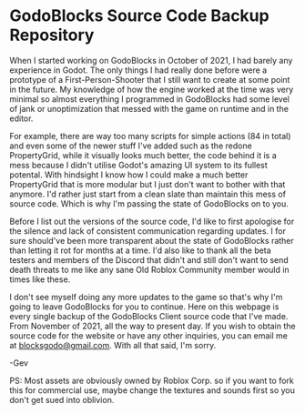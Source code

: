 # GodoBlocks Source Code Backup Repository
 When I started working on GodoBlocks in October of 2021, I had barely any experience in Godot. The only things I had really done before were a prototype of a First-Person-Shooter that I still want to create at some point in the future. My knowledge of how the engine worked at the time was very minimal so almost everything I programmed in GodoBlocks had some level of jank or unoptimization that messed with the game on runtime and in the editor.
  
 For example, there are way too many scripts for simple actions (84 in total) and even some of the newer stuff I've added such as the redone PropertyGrid, while it visually looks much better, the code behind it is a mess because I didn't utilise Godot's amazing UI system to its fullest potental. With hindsight I know how I could make a much better PropertyGrid that is more modular but I just don't want to bother with that anymore. I'd rather just start from a clean slate than maintain this mess of source code. Which is why I'm passing the state of GodoBlocks on to you.
  
 Before I list out the versions of the source code, I'd like to first apologise for the silence and lack of consistent communication regarding updates. I for sure should've been more transparent about the state of GodoBlocks rather than letting it rot for months at a time. I'd also like to thank all the beta testers and members of the Discord that didn't and still don't want to send death threats to me like any sane Old Roblox Community member would in times like these.
  
 I don't see myself doing any more updates to the game so that's why I'm going to leave GodoBlocks for you to continue. Here on this webpage is every single backup of the GodoBlocks Client source code that I've made. From November of 2021, all the way to present day. If you wish to obtain the source code for the website or have any other inquiries, you can email me at [blocksgodo@gmail.com](mailto:blocksgodo@gmail.com). With all that said, I'm sorry.
 
 -Gev

PS: Most assets are obviously owned by Roblox Corp. so if you want to fork this for commercial use, maybe change the textures and sounds first so you don't get sued into oblivion.

